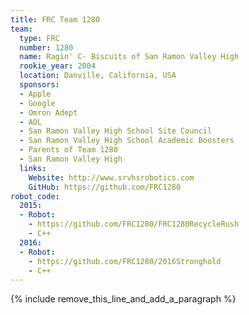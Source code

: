 ```yaml
---
title: FRC Team 1280
team:
  type: FRC
  number: 1280
  name: Ragin' C- Biscuits of San Ramon Valley High
  rookie_year: 2004
  location: Danville, California, USA
  sponsors:
  - Apple
  - Google
  - Omron Adept
  - AOL
  - San Ramon Valley High School Site Council
  - San Ramon Valley High School Academic Boosters
  - Parents of Team 1280
  - San Ramon Valley High
  links:
    Website: http://www.srvhsrobotics.com
    GitHub: https://github.com/FRC1280
robot_code:
  2015:
  - Robot:
    - https://github.com/FRC1280/FRC1280RecycleRush
    - C++
  2016:
  - Robot:
    - https://github.com/FRC1280/2016Stronghold
    - C++
---
```


{% include remove_this_line_and_add_a_paragraph %}